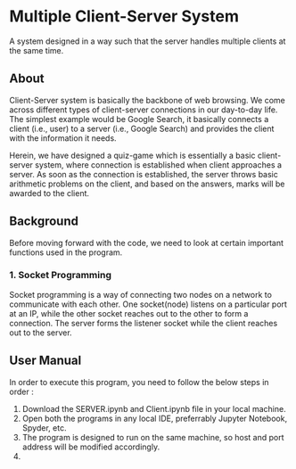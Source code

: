 
# Multiple Client-Server System

A system designed in a way such that the server handles multiple clients at the same time.




## About

Client-Server system is basically the backbone of web browsing. We come across different types of client-server connections in our day-to-day life. The simplest example would be Google Search, it basically connects a client (i.e., user) to a server (i.e., Google Search) and provides the client with the information it needs.

Herein, we have designed a quiz-game which is essentially a basic client-server system, where connection is established when client approaches a server. As soon as the connection is established, the server throws basic arithmetic problems on the client, and based on the answers, marks will be awarded to the client.
## Background

Before moving forward with the code, we need to look at certain important functions used in the program.

### 1. Socket Programming

Socket programming is a way of connecting two nodes on a network to communicate with each other. One socket(node) listens on a particular port at an IP, while the other socket reaches out to the other to form a connection. The server forms the listener socket while the client reaches out to the server. 
## User Manual

In order to execute this program, you need to follow the below steps in order :

1. Download the SERVER.ipynb and Client.ipynb file in your local machine.
2. Open both the programs in any local IDE, preferrably Jupyter Notebook, Spyder, etc.
3. The program is designed to run on the same machine, so host and port address will be modified accordingly.
4. 
